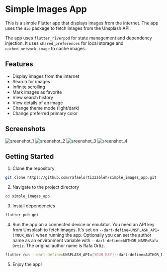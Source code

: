 # Simple Images App

This is a simple Flutter app that displays images from the internet. The app uses the `dio` package to fetch images from the Unsplash API.

The app uses `flutter_riverpod` for state management and dependency injection. It uses `shared_preferences` for local storage and `cached_network_image` to cache images.

## Features
- Display images from the internet
- Search for images
- Infinite scrolling
- Mark images as favorite
- View search history
- View details of an image
- Change theme mode (light/dark)
- Change preferred primary color

## Screenshots
![sreenshot_1](https://github.com/user-attachments/assets/da3623f1-28da-4f05-abd2-25472d3c2f33)
![sreenshot_2](https://github.com/user-attachments/assets/335c1645-c07d-4a4b-b25e-070380968be7)
![sreenshot_3](https://github.com/user-attachments/assets/390bbee2-0a7a-4fa3-af7e-fce9562ccaeb)
![sreenshot_4](https://github.com/user-attachments/assets/cc17e16e-81e8-4822-8231-26923d9fe8fd)

## Getting Started
1. Clone the repository
```bash
git clone https://github.com/rafaelortizzableh/simple_images_app.git
```
2. Navigate to the project directory
```bash
cd simple_images_app
```
3. Install dependencies
```bash
flutter pub get
```
4. Run the app on a connected device or emulator. You need an API key from Unsplash to fetch images. It's set on `--dart-define=UNSPLASH_API=[YOUR_KEY]` when running the app. Optionally you can set the author name as an environment variable with `--dart-define=AUTHOR_NAME=Rafa Ortiz`. The original author name is Rafa Ortiz.
```bash
flutter run --dart-define=UNSPLASH_API=[YOUR_KEY]--dart-define=AUTHOR_NAME="Rafa Ortiz"
```
5. Enjoy the app!
